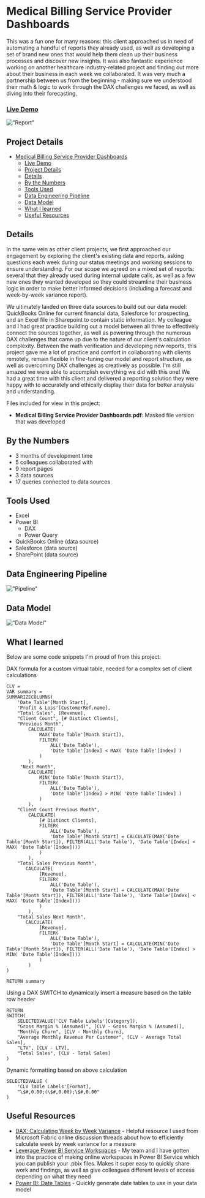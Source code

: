 # Medical Billing Service Provider Dashboards

This was a fun one for many reasons: this client approached us in need of automating a handful of reports they already used, as well as developing a set of brand new ones that would help them clean up their business processes and discover new insights. It was also fantastic experience working on another healthcare industry-related project and finding out more about their business in each week we collaborated. It was very much a partnership between us from the beginning - making sure we understood their math & logic to work through the DAX challenges we faced, as well as diving into their forecasting. 

### [Live Demo](https://app.powerbi.com/view?r=eyJrIjoiMDZiZGJjMDEtM2U5My00MWJiLTgyYjgtNzRiNDFmZDRjZGVhIiwidCI6ImY3N2E4MGM5LTY5MTAtNGJkYy1iNjFiLTgxNzA2NmQ1NmI0NiIsImMiOjJ9)

!["Report"](./Medical%20Billing%20Service%20Provider%20Dashboards.jpg)

## Project Details
- [Medical Billing Service Provider Dashboards](#medical-billing-service-provider-dashboards)
    - [Live Demo](#live-demo)
  - [Project Details](#project-details)
  - [Details](#details)
  - [By the Numbers](#by-the-numbers)
  - [Tools Used](#tools-used)
  - [Data Engineering Pipeline](#data-engineering-pipeline)
  - [Data Model](#data-model)
  - [What I learned](#what-i-learned)
  - [Useful Resources](#useful-resources)

## Details

In the same vein as other client projects, we first approached our engagement by exploring the client's existing data and reports, asking questions each week during our status meetings and working sessions to ensure understanding. For our scope we agreed on a mixed set of reports: several that they already used during internal update calls, as well as a few new ones they wanted developed so they could streamline their business logic in order to make better informed decisions (including a forecast and week-by-week variance report).

We ultimately landed on three data sources to build out our data model: QuickBooks Online for current financial data, Salesforce for prospecting, and an Excel file in Sharepoint to contain static information. My colleague and I had great practice building out a model between all three to effectively connect the sources together, as well as powering through the numerous DAX challenges that came up due to the nature of our client's calculation complexity. Between the math verification and developing new reports, this project gave me a lot of practice and comfort in collaborating with clients remotely, remain flexible in fine-tuning our model and report structure, as well as overcoming DAX challenges as creatively as possible. I'm still amazed we were able to accomplish everything we did with this one! We had a great time with this client and delivered a reporting solution they were happy with to accurately and ethically display their data for better analysis and understanding.

Files included for view in this project:
- **Medical Billing Service Provider Dashboards.pdf**: Masked file version that was developed

## By the Numbers

- 3 months of development time
- 5 colleagues collaborated with
- 9 report pages
- 3 data sources
- 17 queries connected to data sources

## Tools Used

- Excel
- Power BI
  - DAX
  - Power Query
- QuickBooks Online (data source)
- Salesforce (data source)
- SharePoint (data source)

## Data Engineering Pipeline

!["Pipeline"](./Medical%20Billing%20Service%20Provider%20Dashboards%20Pipeline.png)

## Data Model

!["Data Model"](./Medical%20Billing%20Service%20Provider%20Dashboards%20Data%20Model.jpg)

## What I learned

Below are some code snippets I'm proud of from this project:

DAX formula for a custom virtual table, needed for a complex set of client calculations
```DAX
CLV = 
VAR summary = 
SUMMARIZECOLUMNS(
    'Date Table'[Month Start],
    'Profit & Loss'[CustomerRef.name],
    "Total Sales", [Revenue],
    "Client Count", [# Distinct Clients],
    "Previous Month", 
        CALCULATE(
            MAX('Date Table'[Month Start]),
            FILTER( 
                ALL('Date Table'),
                'Date Table'[Index] < MAX( 'Date Table'[Index] )
            )
        ),
     "Next Month", 
        CALCULATE(
            MIN('Date Table'[Month Start]),
            FILTER( 
                ALL('Date Table'),
                'Date Table'[Index] > MIN( 'Date Table'[Index] )
            )
        ),
    "Client Count Previous Month",
        CALCULATE(
            [# Distinct Clients],
            FILTER( 
                ALL('Date Table'),
                'Date Table'[Month Start] = CALCULATE(MAX('Date Table'[Month Start]), FILTER(ALL('Date Table'), 'Date Table'[Index] < MAX( 'Date Table'[Index])))
            )
        ),
    "Total Sales Previous Month",
       CALCULATE(
            [Revenue],
            FILTER( 
                ALL('Date Table'),
                'Date Table'[Month Start] = CALCULATE(MAX('Date Table'[Month Start]), FILTER(ALL('Date Table'), 'Date Table'[Index] < MAX( 'Date Table'[Index])))
            )
        ),
    "Total Sales Next Month",
       CALCULATE(
            [Revenue],
            FILTER( 
                ALL('Date Table'),
                'Date Table'[Month Start] = CALCULATE(MIN('Date Table'[Month Start]), FILTER(ALL('Date Table'), 'Date Table'[Index] > MIN( 'Date Table'[Index])))
            )
        )
)

RETURN summary
```

Using a DAX SWITCH to dynamically insert a measure based on the table row header
```DAX
RETURN
SWITCH(
    SELECTEDVALUE('CLV Table Labels'[Category]), 
    "Gross Margin % (Assumed)", [CLV - Gross Margin % (Assumed)],
    "Monthly Churn", [CLV - Monthly Churn],
    "Average Monthly Revenue Per Customer", [CLV - Average Total Sales],
    "LTV", [CLV - LTV],
    "Total Sales", [CLV - Total Sales]
)
```

Dynamic formatting based on above calculation
```DAX
SELECTEDVALUE (
    'CLV Table Labels'[Format],
    "\$#,0.00;(\$#,0.00);\$#,0.00"
)
```

## Useful Resources

- [DAX: Calculating Week by Week Variance](https://community.fabric.microsoft.com/t5/Desktop/Variance-over-week-DAX/m-p/479504) - Helpful resource I used from Microsoft Fabric online discussion threads about how to efficiently calculate week by week variance for a measure
- [Leverage Power BI Service Workspaces](https://learn.microsoft.com/en-us/power-bi/fundamentals/service-get-started) - My team and I have gotten into the practice of making online workspaces in Power BI Service which you can publish your .pbix files. Makes it super easy to quickly share work and findings, as well as give colleagues different levels of access depending on what they need
- [Power BI: Date Tables](https://www.youtube.com/watch?v=WybnTHDl-AM) - Quickly generate date tables to use in your data model